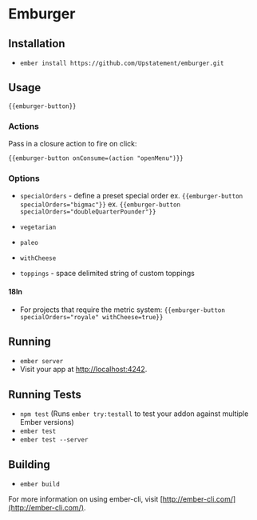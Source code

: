 # Emburger

## Installation

* `ember install https://github.com/Upstatement/emburger.git`

## Usage

`{{emburger-button}}`

### Actions

Pass in a closure action to fire on click:

`{{emburger-button onConsume=(action "openMenu")}}`

### Options

* `specialOrders` - define a preset special order
  ex. `{{emburger-button specialOrders="bigmac"}}`
  ex. `{{emburger-button specialOrders="doubleQuarterPounder"}}`

* `vegetarian`
* `paleo`
* `withCheese`
* `toppings` - space delimited string of custom toppings

#### 18ln

* For projects that require the metric system:
  `{{emburger-button specialOrders="royale" withCheese=true}}`

## Running

* `ember server`
* Visit your app at [http://localhost:4242](http://localhost:4242).

## Running Tests

* `npm test` (Runs `ember try:testall` to test your addon against multiple Ember versions)
* `ember test`
* `ember test --server`

## Building

* `ember build`

For more information on using ember-cli, visit [http://ember-cli.com/](http://ember-cli.com/).
